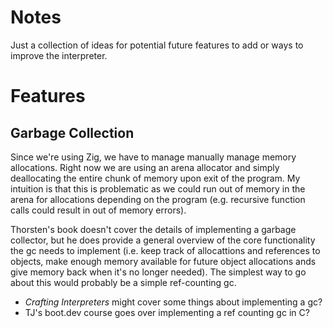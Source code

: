# Notes

Just a collection of ideas for potential future features to add or ways to improve the interpreter.

# Features

## Garbage Collection
Since we're using Zig, we have to manage manually manage memory allocations. Right now we are using an arena allocator and simply deallocating the entire chunk of memory upon exit of the program. My intuition is that this is problematic as we could run out of memory in the arena for allocations depending on the program (e.g. recursive function calls could result in out of memory errors).

Thorsten's book doesn't cover the details of implementing a garbage collector, but he does provide a general overview of the core functionality the gc needs to implement (i.e. keep track of  allocattions and references to objects, make enough memory available for future object allocations ands give memory back when it's no longer needed). The simplest way to go about this would probably be a simple ref-counting gc. 

+ _Crafting Interpreters_ might cover some things about implementing a gc?
+ TJ's boot.dev course goes over implementing a ref counting gc in C?
